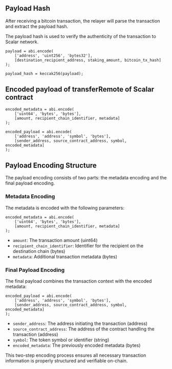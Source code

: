 ## Payload Hash

After receiving a bitcoin transaction, the relayer will parse the transaction and extract the payload hash.

The payload hash is used to verify the authenticity of the transaction to Scalar network.

```
payload = abi.encode(
    ['address', 'uint256', 'bytes32'],
    [destination_recipient_address, staking_amount, bitcoin_tx_hash]
);

payload_hash = keccak256(payload);
```

## Encoded payload of transferRemote of Scalar contract

```
encoded_metadata = abi.encode(
    ['uint64', 'bytes', 'bytes'],
    [amount, recipient_chain_identifier, metadata]
);

encoded_payload = abi.encode(
    ['address', 'address', 'symbol', 'bytes'],
    [sender_address, source_contract_address, symbol, encoded_metadata]
);
```

## Payload Encoding Structure

The payload encoding consists of two parts: the metadata encoding and the final payload encoding.

### Metadata Encoding

The metadata is encoded with the following parameters:

```solidity
encoded_metadata = abi.encode(
    ['uint64', 'bytes', 'bytes'],
    [amount, recipient_chain_identifier, metadata]
);
```

- `amount`: The transaction amount (uint64)
- `recipient_chain_identifier`: Identifier for the recipient on the destination chain (bytes)
- `metadata`: Additional transaction metadata (bytes)

### Final Payload Encoding

The final payload combines the transaction context with the encoded metadata:

```solidity
encoded_payload = abi.encode(
    ['address', 'address', 'symbol', 'bytes'],
    [sender_address, source_contract_address, symbol, encoded_metadata]
);
```

- `sender_address`: The address initiating the transaction (address)
- `source_contract_address`: The address of the contract handling the transaction (address)
- `symbol`: The token symbol or identifier (string)
- `encoded_metadata`: The previously encoded metadata (bytes)

This two-step encoding process ensures all necessary transaction information is properly structured and verifiable on-chain.
